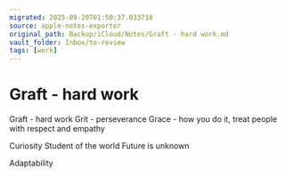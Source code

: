 ```yaml
---
migrated: 2025-09-20T01:50:37.033718
source: apple-notes-exporter
original_path: Backup/iCloud/Notes/Graft - hard work.md
vault_folder: Inbox/to-review
tags: [work]
---
```

# Graft - hard work

Graft - hard work
Grit - perseverance 
Grace - how you do it, treat people with respect and empathy 

Curiosity
Student of the world 
Future is unknown 

Adaptability

